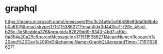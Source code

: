<!-- Gautham -->

# graphql
https://teams.microsoft.com/l/message/19:c3c24a9c5c66488e83da0b8b4eb0a61f@thread.skype/1715115386271?tenantId=3d44f5c7-726e-45cd-b26c-3e58cddea376&groupId=82829dd9-8343-4bd7-af0c-0a354a20a29e&parentMessageId=1715115386271&teamName=Research%20and%20Dev%20(RnD)&channelName=GraphQL&createdTime=1715115386271
